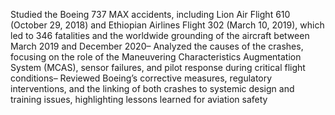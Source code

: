 Studied the Boeing 737 MAX accidents, including Lion Air Flight 610 (October 29, 2018) and Ethiopian Airlines Flight 302 (March 10, 2019),
 which led to 346 fatalities and the worldwide grounding of the aircraft between March 2019 and December 2020– Analyzed the causes of the crashes, focusing on the role of the Maneuvering Characteristics Augmentation System (MCAS), sensor failures, and
 pilot response during critical flight conditions– Reviewed Boeing’s corrective measures, regulatory interventions, and the linking of both crashes to systemic design and training issues, highlighting
 lessons learned for aviation safety
